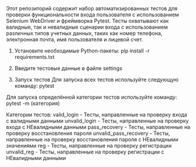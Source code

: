 Этот репозиторий содержит набор автоматизированных тестов для проверки функциональности входа пользователя с использованием Selenium WebDriver и фреймворка Pytest. Тесты охватывают как валидные, так и невалидные сценарии входа с использованием различных типов учетных данных, таких как номер телефона, электронная почта, имя пользователя и лицевой счет.

1) Установите необходимые Python-пакеты:
pip install -r requirements.txt

2) Введите тестовые данные в файле settings

3) Запуск тестов
Для запуска всех тестов используйте следующую команду:
pytest

Для запуска определённой категории тестов используйте команду:
pytest -m (категория)

Категории тестов:
valid_login - Тесты, направленные на проверку входа с валидными данными
unvalid_login - Тесты, направленные на проверку входа с НЕвалидными данными
pass_recovery - Тесты, направленные на проверку восстановления пароля
unvalid_pass_recovery - Тесты, направленные на проверку восстановления пароля с НЕвалидными значениями
reg - Тесты, направленные на проверку регистрации
unvalid_reg - Тесты, направленные на проверку регистрации с НЕвалидными данными